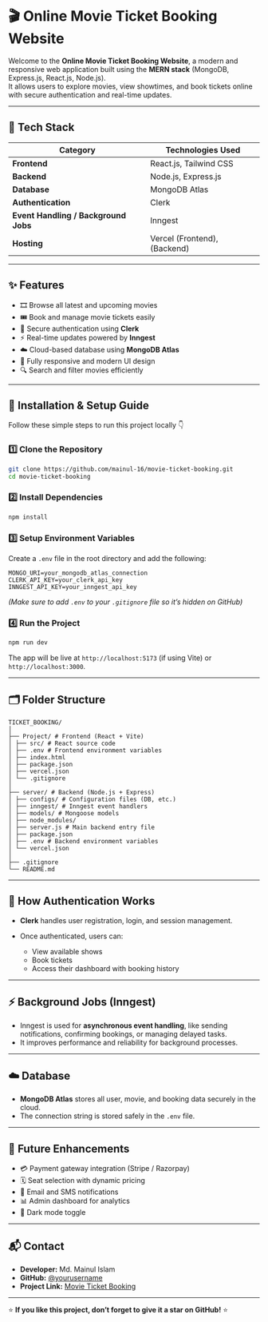 # 🎬 Online Movie Ticket Booking Website

Welcome to the **Online Movie Ticket Booking Website**, a modern and responsive web application built using the **MERN stack** (MongoDB, Express.js, React.js, Node.js).  
It allows users to explore movies, view showtimes, and book tickets online with secure authentication and real-time updates.

---

## 🚀 Tech Stack

| Category | Technologies Used |
|-----------|------------------|
| **Frontend** | React.js, Tailwind CSS |
| **Backend** | Node.js, Express.js |
| **Database** | MongoDB Atlas |
| **Authentication** | Clerk |
| **Event Handling / Background Jobs** | Inngest |
| **Hosting** | Vercel (Frontend), (Backend) |

---

## ✨ Features

- 🎞️ Browse all latest and upcoming movies  
- 🎟️ Book and manage movie tickets easily  
- 👤 Secure authentication using **Clerk**  
- ⚡ Real-time updates powered by **Inngest**  
- ☁️ Cloud-based database using **MongoDB Atlas**  
- 📱 Fully responsive and modern UI design  
- 🔍 Search and filter movies efficiently  

---

## 🧩 Installation & Setup Guide

Follow these simple steps to run this project locally 👇

### 1️⃣ Clone the Repository

```bash
git clone https://github.com/mainul-16/movie-ticket-booking.git
cd movie-ticket-booking  
````

### 2️⃣ Install Dependencies

```bash
npm install
```

### 3️⃣ Setup Environment Variables

Create a `.env` file in the root directory and add the following:

```env
MONGO_URI=your_mongodb_atlas_connection
CLERK_API_KEY=your_clerk_api_key
INNGEST_API_KEY=your_inngest_api_key
```

*(Make sure to add `.env` to your `.gitignore` file so it’s hidden on GitHub)*

### 4️⃣ Run the Project

```bash
npm run dev
```

The app will be live at `http://localhost:5173` (if using Vite) or `http://localhost:3000`.

---

## 🗂️ Folder Structure

```
TICKET_BOOKING/
│
├── Project/ # Frontend (React + Vite)
│ ├── src/ # React source code
│ ├── .env # Frontend environment variables
│ ├── index.html
│ ├── package.json
│ ├── vercel.json
│ └── .gitignore
│
├── server/ # Backend (Node.js + Express)
│ ├── configs/ # Configuration files (DB, etc.)
│ ├── inngest/ # Inngest event handlers
│ ├── models/ # Mongoose models
│ ├── node_modules/
│ ├── server.js # Main backend entry file
│ ├── package.json
│ ├── .env # Backend environment variables
│ └── vercel.json
│
├── .gitignore
└── README.md
```

---

## 🔐 How Authentication Works

* **Clerk** handles user registration, login, and session management.
* Once authenticated, users can:

  * View available shows
  * Book tickets
  * Access their dashboard with booking history

---

## ⚡ Background Jobs (Inngest)

* Inngest is used for **asynchronous event handling**, like sending notifications, confirming bookings, or managing delayed tasks.
* It improves performance and reliability for background processes.

---

## ☁️ Database

* **MongoDB Atlas** stores all user, movie, and booking data securely in the cloud.
* The connection string is stored safely in the `.env` file.

---

## 🧠 Future Enhancements

* 💳 Payment gateway integration (Stripe / Razorpay)
* 🗓️ Seat selection with dynamic pricing
* 📢 Email and SMS notifications
* 📊 Admin dashboard for analytics
* 🌙 Dark mode toggle

---

## 📬 Contact

* **Developer:** Md. Mainul Islam
* **GitHub:** [@yourusername](https://github.com/mainul-16)
* **Project Link:** [Movie Ticket Booking](link)

---

⭐ **If you like this project, don’t forget to give it a star on GitHub!** ⭐
